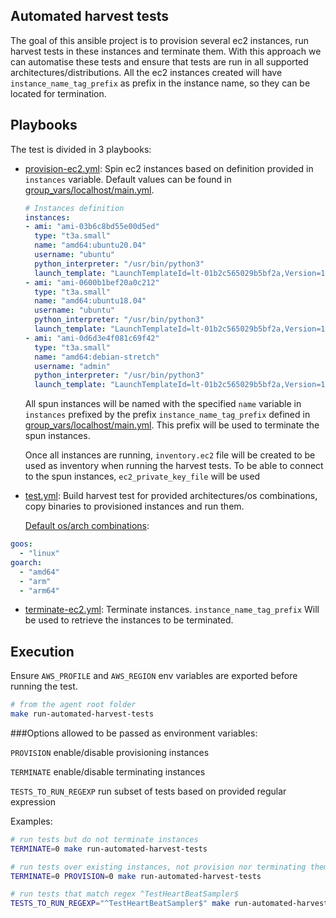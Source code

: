 ## Automated harvest tests

The goal of this ansible project is to provision several ec2 instances, run harvest tests in these instances and terminate them. 
With this approach we can automatise these tests and ensure that tests are run in all supported architectures/distributions.
All the ec2 instances created will have `instance_name_tag_prefix` as prefix in the instance name, so they can be located
for termination.

## Playbooks

The test is divided in 3 playbooks:

* [provision-ec2.yml](provision-ec2.yml): Spin ec2 instances based on definition provided in `instances` variable.
  Default values can be found in [group_vars/localhost/main.yml](group_vars/localhost/main.yml). 
  ```yaml
  # Instances definition
  instances:
  - ami: "ami-03b6c8bd55e00d5ed"
    type: "t3a.small"
    name: "amd64:ubuntu20.04"
    username: "ubuntu"
    python_interpreter: "/usr/bin/python3"
    launch_template: "LaunchTemplateId=lt-01b2c565029b5bf2a,Version=1"
  - ami: "ami-0600b1bef20a0c212"
    type: "t3a.small"
    name: "amd64:ubuntu18.04"
    username: "ubuntu"
    python_interpreter: "/usr/bin/python3"
    launch_template: "LaunchTemplateId=lt-01b2c565029b5bf2a,Version=1"
  - ami: "ami-0d6d3e4f081c69f42"
    type: "t3a.small"
    name: "amd64:debian-stretch"
    username: "admin"
    python_interpreter: "/usr/bin/python3"
    launch_template: "LaunchTemplateId=lt-01b2c565029b5bf2a,Version=1"
  ```
  All spun instances will be named with the specified `name` variable in `instances` prefixed by the prefix `instance_name_tag_prefix`
  defined in [group_vars/localhost/main.yml](group_vars/localhost/main.yml). This prefix will be used to terminate the 
  spun instances.
  
  Once all instances are running, `inventory.ec2` file will be created to be used as inventory when running the harvest tests.
  To be able to connect to the spun instances, `ec2_private_key_file` will be used 


* [test.yml](test.yml): Build harvest test for provided architectures/os combinations, copy binaries to
  provisioned instances and run them.
  
  [Default os/arch combinations](roles/build-harvest-tests/vars/main.yml):
```yaml
goos:
  - "linux"
goarch:
  - "amd64"
  - "arm"
  - "arm64"
```


* [terminate-ec2.yml](terminate-ec2.yml): Terminate instances. `instance_name_tag_prefix` Will be used to retrieve the 
  instances to be terminated.
  
## Execution
Ensure `AWS_PROFILE` and `AWS_REGION` env variables are exported before running the test.
```bash 
# from the agent root folder
make run-automated-harvest-tests
```

###Options allowed to be passed as environment variables:

`PROVISION` enable/disable provisioning instances 

`TERMINATE` enable/disable terminating instances 

`TESTS_TO_RUN_REGEXP` run subset of tests based on provided regular expression

Examples:

```bash 
# run tests but do not terminate instances
TERMINATE=0 make run-automated-harvest-tests

# run tests over existing instances, not provision nor terminating them
TERMINATE=0 PROVISION=0 make run-automated-harvest-tests

# run tests that match regex ^TestHeartBeatSampler$
TESTS_TO_RUN_REGEXP="^TestHeartBeatSampler$" make run-automated-harvest-tests
```
